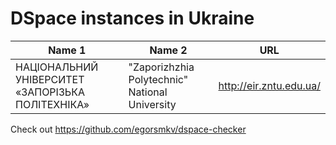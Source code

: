 #  DSpace instances in Ukraine

| Name 1 | Name 2 | URL |
|--------|--------|-----|
| НАЦІОНАЛЬНИЙ УНІВЕРСИТЕТ «ЗАПОРІЗЬКА ПОЛІТЕХНІКА»  | "Zaporizhzhia Polytechnic" National University | http://eir.zntu.edu.ua/ |

Check out https://github.com/egorsmkv/dspace-checker
